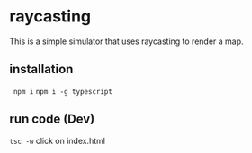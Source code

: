 # raycasting
This is a simple simulator that uses raycasting to render a map.
## installation
` npm i`
` npm i -g typescript `
## run code (Dev)
`tsc -w`
click on index.html